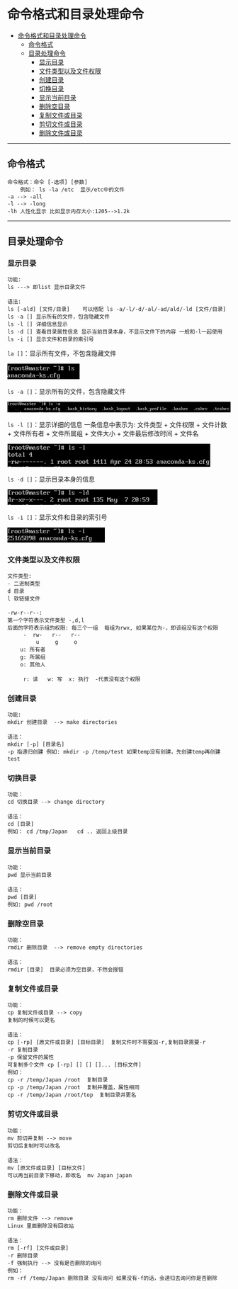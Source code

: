 # 命令格式和目录处理命令  

- [命令格式和目录处理命令](#命令格式和目录处理命令)
  - [命令格式](#命令格式)
  - [目录处理命令](#目录处理命令)
    - [显示目录](#显示目录)
    - [文件类型以及文件权限](#文件类型以及文件权限)
    - [创建目录](#创建目录)
    - [切换目录](#切换目录)
    - [显示当前目录](#显示当前目录)
    - [删除空目录](#删除空目录)
    - [复制文件或目录](#复制文件或目录)
    - [剪切文件或目录](#剪切文件或目录)
    - [删除文件或目录](#删除文件或目录)

---

## 命令格式

```linux
命令格式：命令 [-选项] [参数] 
    例如： ls -la /etc  显示/etc中的文件
-a --> -all 
-l --> -long  
-lh 人性化显示 比如显示内存大小:1205-->1.2k 
```  

---

## 目录处理命令

### 显示目录

```Linux
功能:
ls ---> 即list 显示目录文件

语法:
ls [-ald] [文件/目录]    可以搭配 ls -a/-l/-d/-al/-ad/ald/-ld [文件/目录]
ls -a [] 显示所有的文件，包含隐藏文件
ls -l [] 详细信息显示
ls -d [] 查看目录属性信息 显示当前目录本身，不显示文件下的内容 一般和-l一起使用
ls -i [] 显示文件和目录的索引号
```  

`la []`：显示所有文件，不包含隐藏文件

![目录处理命令](images/2023-07-25-17-21-18.png)

`ls -a []`：显示所有的文件，包含隐藏文件

![目录处理命令](images/2023-07-25-17-20-57.png)

`ls -l []`：显示详细的信息
一条信息中表示为: 文件类型 + 文件权限 + 文件计数 + 文件所有者 + 文件所属组 + 文件大小 + 文件最后修改时间 + 文件名

![目录处理命令](images/2023-07-25-17-20-02.png)  

`ls -d []`：显示目录本身的信息

![目录处理命令](images/2023-07-25-17-21-56.png)

`ls -i []`：显示文件和目录的索引号  

![目录处理命令](images/2023-07-25-17-22-24.png)

### 文件类型以及文件权限

```Linux
文件类型:
- 二进制类型
d 目录
l 软链接文件

-rw-r--r--:  
第一个字符表示文件类型 -,d,l
后面的字符表示组的权限: 每三个一组  每组为rwx, 如果某位为-，即该组没有这个权限
     -  rw-   r--   r--
         u     g     o
    u: 所有者 
    g: 所属组
    o: 其他人
    
     r: 读   w: 写  x: 执行  -代表没有这个权限
```  

### 创建目录  

```Linux
功能:
mkdir 创建目录  --> make directories

语法：
mkdir [-p] [目录名]
-p 指递归创建 例如: mkdir -p /temp/test 如果temp没有创建，先创建temp再创建test
```  

### 切换目录

```Linux
功能：
cd 切换目录 --> change directory

语法：
cd [目录]
例如： cd /tmp/Japan   cd .. 返回上级目录   
```  

### 显示当前目录  

```Linux
功能：
pwd 显示当前目录 

语法：
pwd [目录]
例如: pwd /root
```  

### 删除空目录  

```Linux
功能：
rmdir 删除目录  --> remove empty directories

语法：
rmdir [目录]  目录必须为空目录，不然会报错
```  

### 复制文件或目录  

```Linux
功能：
cp 复制文件或目录 --> copy
复制的时候可以更名

语法：
cp [-rp] [原文件或目录] [目标目录]  复制文件时不需要加-r,复制目录需要-r
-r 复制目录
-p 保留文件的属性
可复制多个文件 cp [-rp] [] [] []... [目标文件]
例如：
cp -r /temp/Japan /root  复制目录
cp -p /temp/Japan /root  复制并覆盖，属性相同
cp -r /temp/Japan /root/top  复制目录并更名
```  

### 剪切文件或目录  

```Linux
功能：
mv 剪切并复制 --> move
剪切后复制时可以改名 

语法：
mv [原文件或目录] [目标文件]
可以再当前目录下移动，即改名  mv Japan japan 
```  

### 删除文件或目录  

```Linux
功能：
rm 删除文件 --> remove
Linux 里面删除没有回收站

语法：
rm [-rf] [文件或目录]
-r 删除目录
-f 强制执行 --> 没有是否删除的询问
例如：
rm -rf /temp/Japan 删除目录 没有询问 如果没有-f的话，会递归去询问你是否删除
```  
